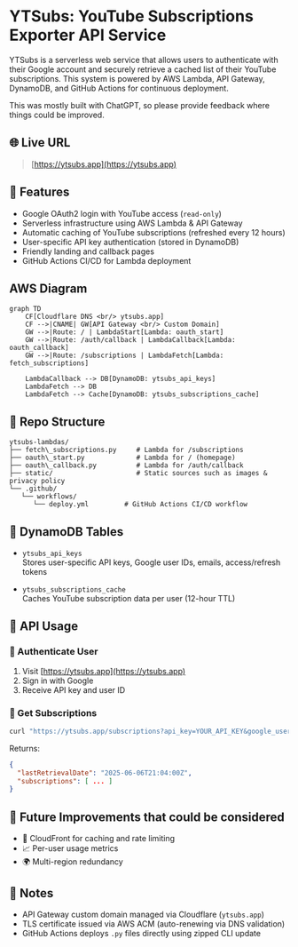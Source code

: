 # YTSubs: YouTube Subscriptions Exporter API Service

YTSubs is a serverless web service that allows users to authenticate with their Google account and securely retrieve a cached list of their YouTube subscriptions. This system is powered by AWS Lambda, API Gateway, DynamoDB, and GitHub Actions for continuous deployment.

This was mostly built with ChatGPT, so please provide feedback where things could be improved.

## 🌐 Live URL

> [https://ytsubs.app](https://ytsubs.app)


## 🎯 Features

- Google OAuth2 login with YouTube access (`read-only`)
- Serverless infrastructure using AWS Lambda & API Gateway
- Automatic caching of YouTube subscriptions (refreshed every 12 hours)
- User-specific API key authentication (stored in DynamoDB)
- Friendly landing and callback pages
- GitHub Actions CI/CD for Lambda deployment

## AWS Diagram

```mermaid
graph TD
    CF[Cloudflare DNS <br/> ytsubs.app]
    CF -->|CNAME| GW[API Gateway <br/> Custom Domain]
    GW -->|Route: / | LambdaStart[Lambda: oauth_start]
    GW -->|Route: /auth/callback | LambdaCallback[Lambda: oauth_callback]
    GW -->|Route: /subscriptions | LambdaFetch[Lambda: fetch_subscriptions]

    LambdaCallback --> DB[DynamoDB: ytsubs_api_keys]
    LambdaFetch --> DB
    LambdaFetch --> Cache[DynamoDB: ytsubs_subscriptions_cache]
```

## 📁 Repo Structure

```
ytsubs-lambdas/
├── fetch\_subscriptions.py     # Lambda for /subscriptions
├── oauth\_start.py             # Lambda for / (homepage)
├── oauth\_callback.py          # Lambda for /auth/callback
├── static/                     # Static sources such as images & privacy policy
└── .github/
   └── workflows/
      └── deploy.yml         # GitHub Actions CI/CD workflow
````


## 💾 DynamoDB Tables

- `ytsubs_api_keys`  
  Stores user-specific API keys, Google user IDs, emails, access/refresh tokens

- `ytsubs_subscriptions_cache`  
  Caches YouTube subscription data per user (12-hour TTL)


## 🧪 API Usage

### 🔹 Authenticate User
1. Visit [https://ytsubs.app](https://ytsubs.app)
2. Sign in with Google
3. Receive API key and user ID

### 🔹 Get Subscriptions

```bash
curl "https://ytsubs.app/subscriptions?api_key=YOUR_API_KEY&google_user_id=YOUR_GOOGLE_USER_ID"
````

Returns:

```json
{
  "lastRetrievalDate": "2025-06-06T21:04:00Z",
  "subscriptions": [ ... ]
}
```

## 🔄 Future Improvements that could be considered

* 🧱 CloudFront for caching and rate limiting
* 📈 Per-user usage metrics
* 🌍 Multi-region redundancy

## 🧠 Notes

* API Gateway custom domain managed via Cloudflare (`ytsubs.app`)
* TLS certificate issued via AWS ACM (auto-renewing via DNS validation)
* GitHub Actions deploys `.py` files directly using zipped CLI update

